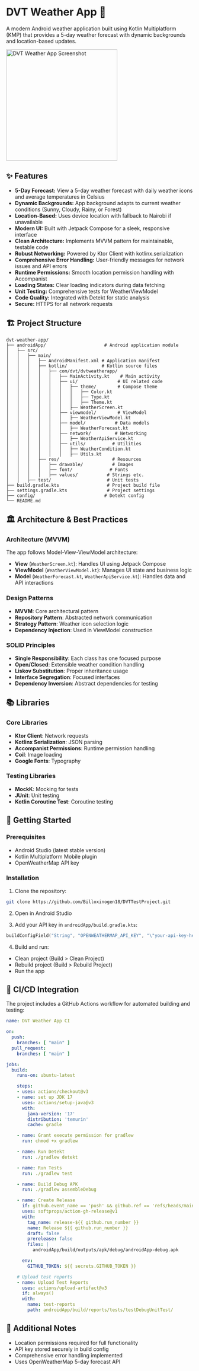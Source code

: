 # DVT Weather App 📱

A modern Android weather application built using Kotlin Multiplatform (KMP) that provides a 5-day weather forecast with dynamic backgrounds and location-based updates.

<img src="https://github.com/Billoxinogen18/DVTTestProject/blob/main/sample/sample.png" alt="DVT Weather App Screenshot" width="300"/>

## ✨ Features

*   **5-Day Forecast:** View a 5-day weather forecast with daily weather icons and average temperatures in Celsius
*   **Dynamic Backgrounds:** App background adapts to current weather conditions (Sunny, Cloudy, Rainy, or Forest)
*   **Location-Based:** Uses device location with fallback to Nairobi if unavailable
*   **Modern UI:** Built with Jetpack Compose for a sleek, responsive interface
*   **Clean Architecture:** Implements MVVM pattern for maintainable, testable code
*   **Robust Networking:** Powered by Ktor Client with kotlinx.serialization
*   **Comprehensive Error Handling:** User-friendly messages for network issues and API errors
*   **Runtime Permissions:** Smooth location permission handling with Accompanist
*   **Loading States:** Clear loading indicators during data fetching
*   **Unit Testing:** Comprehensive tests for WeatherViewModel
*   **Code Quality:** Integrated with Detekt for static analysis
*   **Secure:** HTTPS for all network requests

## 🏗️ Project Structure

```
dvt-weather-app/
├── androidApp/                      # Android application module
│   ├── src/
│   │   ├── main/
│   │   │   ├── AndroidManifest.xml # Application manifest
│   │   │   ├── kotlin/             # Kotlin source files
│   │   │   │   ├── com/dvt/dvtweatherapp/
│   │   │   │   │   ├── MainActivity.kt    # Main activity
│   │   │   │   │   ├── ui/               # UI related code
│   │   │   │   │   │   ├── theme/        # Compose theme
│   │   │   │   │   │   │   ├── Color.kt
│   │   │   │   │   │   │   ├── Type.kt
│   │   │   │   │   │   │   ├── Theme.kt
│   │   │   │   │   │   ├── WeatherScreen.kt
│   │   │   │   │   ├── viewmodel/        # ViewModel
│   │   │   │   │   │   ├── WeatherViewModel.kt
│   │   │   │   │   ├── model/           # Data models
│   │   │   │   │   │   ├── WeatherForecast.kt
│   │   │   │   │   ├── network/         # Networking
│   │   │   │   │   │   ├── WeatherApiService.kt
│   │   │   │   │   ├── utils/          # Utilities
│   │   │   │   │   │   ├── WeatherCondition.kt
│   │   │   │   │   │   ├── Utils.kt
│   │   │   ├── res/                    # Resources
│   │   │   │   ├── drawable/           # Images
│   │   │   │   ├── font/              # Fonts
│   │   │   │   ├── values/           # Strings etc.
│   │   ├── test/                     # Unit tests
├── build.gradle.kts                  # Project build file
├── settings.gradle.kts               # Project settings
├── config/                          # Detekt config
└── README.md
```

## 🏛️ Architecture & Best Practices

### Architecture (MVVM)
The app follows Model-View-ViewModel architecture:
- **View** (`WeatherScreen.kt`): Handles UI using Jetpack Compose
- **ViewModel** (`WeatherViewModel.kt`): Manages UI state and business logic
- **Model** (`WeatherForecast.kt`, `WeatherApiService.kt`): Handles data and API interactions

### Design Patterns
- **MVVM**: Core architectural pattern
- **Repository Pattern**: Abstracted network communication
- **Strategy Pattern**: Weather icon selection logic
- **Dependency Injection**: Used in ViewModel construction

### SOLID Principles
- **Single Responsibility**: Each class has one focused purpose
- **Open/Closed**: Extensible weather condition handling
- **Liskov Substitution**: Proper inheritance usage
- **Interface Segregation**: Focused interfaces
- **Dependency Inversion**: Abstract dependencies for testing

## 📚 Libraries

### Core Libraries
- **Ktor Client**: Network requests
- **Kotlinx Serialization**: JSON parsing
- **Accompanist Permissions**: Runtime permission handling
- **Coil**: Image loading
- **Google Fonts**: Typography

### Testing Libraries
- **MockK**: Mocking for tests
- **JUnit**: Unit testing
- **Kotlin Coroutine Test**: Coroutine testing

## 🚀 Getting Started

### Prerequisites
- Android Studio (latest stable version)
- Kotlin Multiplatform Mobile plugin
- OpenWeatherMap API key

### Installation

1. Clone the repository:
```bash
git clone https://github.com/Billoxinogen18/DVTTestProject.git
```

2. Open in Android Studio

3. Add your API key in `androidApp/build.gradle.kts`:
```kotlin
buildConfigField("String", "OPENWEATHERMAP_API_KEY", "\"your-api-key-here\"")
```

4. Build and run:
- Clean project (Build > Clean Project)
- Rebuild project (Build > Rebuild Project)
- Run the app

## 🔄 CI/CD Integration

The project includes a GitHub Actions workflow for automated building and testing:

```yaml
name: DVT Weather App CI

on:
  push:
    branches: [ "main" ]
  pull_request:
    branches: [ "main" ]

jobs:
  build:
    runs-on: ubuntu-latest

    steps:
    - uses: actions/checkout@v3
    - name: set up JDK 17
      uses: actions/setup-java@v3
      with:
        java-version: '17'
        distribution: 'temurin'
        cache: gradle

    - name: Grant execute permission for gradlew
      run: chmod +x gradlew

    - name: Run Detekt
      run: ./gradlew detekt

    - name: Run Tests
      run: ./gradlew test

    - name: Build Debug APK
      run: ./gradlew assembleDebug  

    - name: Create Release
      if: github.event_name == 'push' && github.ref == 'refs/heads/main'
      uses: softprops/action-gh-release@v1
      with:
        tag_name: release-${{ github.run_number }}  
        name: Release ${{ github.run_number }}
        draft: false
        prerelease: false
        files: |
          androidApp/build/outputs/apk/debug/androidApp-debug.apk

      env:
        GITHUB_TOKEN: ${{ secrets.GITHUB_TOKEN }}

    # Upload test reports 
    - name: Upload Test Reports
      uses: actions/upload-artifact@v3
      if: always() 
      with:
        name: test-reports
        path: androidApp/build/reports/tests/testDebugUnitTest/ 
```

## 📝 Additional Notes

- Location permissions required for full functionality
- API key stored securely in build config
- Comprehensive error handling implemented
- Uses OpenWeatherMap 5-day forecast API
